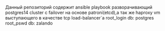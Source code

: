 Данный репозиторий содержит ansible playbook разворачивающий postgres14 cluster с failover на основе patroni(etcd),а так же haproxy vm выступающего в качестве tcp load-balancer`a
root_login db: postgres 
root_pswd db: zalando
